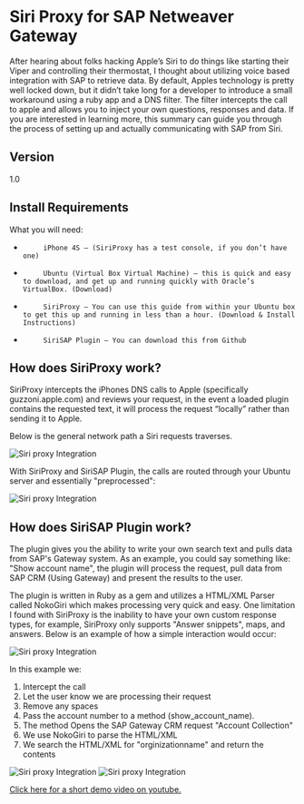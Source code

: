 Siri Proxy for SAP Netweaver Gateway
=========
After hearing about folks hacking Apple’s Siri to do things like starting their Viper and controlling their thermostat, I thought about utilizing voice based integration with SAP to retrieve data. By default, Apples technology is pretty well locked down, but it didn’t take long for a developer to introduce a small workaround using a ruby app and a DNS filter. The filter intercepts the call to apple and allows you to inject your own questions, responses and data. If you are interested in learning more, this summary can guide you through the process of setting up and actually communicating with SAP from Siri.

Version
----

1.0

Install Requirements
----

What you will need:
-          iPhone 4S – (SiriProxy has a test console, if you don’t have one)
-          Ubuntu (Virtual Box Virtual Machine) – this is quick and easy to download, and get up and running quickly with Oracle’s VirtualBox. (Download)
-          SiriProxy – You can use this guide from within your Ubuntu box to get this up and running in less than a hour. (Download & Install Instructions)
-          SiriSAP Plugin – You can download this from Github


How does SiriProxy work?
----

SiriProxy intercepts the iPhones DNS calls to Apple (specifically guzzoni.apple.com) and reviews your request, in the event a loaded plugin contains the requested text, it will process the request “locally” rather than sending it to Apple.

Below is the general network path a Siri requests traverses.

![Siri proxy Integration](http://scn.sap.com/servlet/JiveServlet/downloadImage/38-61257-76112/640-242/Capture2.jpg)

With SiriProxy and SiriSAP Plugin, the calls are routed through your Ubuntu server and essentially "preprocessed":

![Siri proxy Integration](http://scn.sap.com/servlet/JiveServlet/downloadImage/38-61257-76113/640-390/Capture.jpg)

How does SiriSAP Plugin work?
----

The plugin gives you  the ability to write your own search text and pulls data from SAP's  Gateway system. As an example, you could say something like: "Show  account name", the plugin will process the request, pull data from SAP CRM (Using Gateway) and present the results to the user.

The plugin is written in Ruby as a gem and utilizes a HTML/XML Parser called NokoGiri which makes processing very quick and easy. One limitation I found with SiriProxy is the inability to have your own custom response types, for example, SiriProxy only supports "Answer snippets", maps, and answers. Below is an example of how a simple interaction would occur:

![Siri proxy Integration](http://scn.sap.com/servlet/JiveServlet/downloadImage/38-61257-76114/ScreenShot2012-01-16at11.27.51AM.png)

In this example we:

1. Intercept the call
2. Let the user know we are processing their request
3. Remove any spaces
4. Pass the account number to a method (show_account_name).
5. The method Opens the SAP Gateway CRM request "Account Collection"
6. We use NokoGiri to parse the HTML/XML
7. We search the HTML/XML for "orginizationname" and return the contents
  
![Siri proxy Integration](http://scn.sap.com/servlet/JiveServlet/downloadImage/38-61257-76116/photo2.jpg) ![Siri proxy Integration](http://scn.sap.com/servlet/JiveServlet/downloadImage/38-61257-76117/photo1.jpg)

[Click here for a short demo video on youtube.](http://www.youtube.com/watch?v=_-ovLb8DgaM&rel=0)
